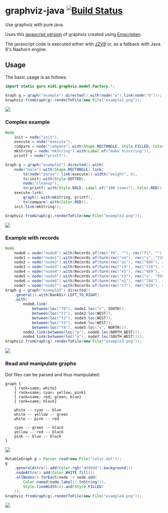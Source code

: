 # graphviz-java [![Build Status](https://travis-ci.org/nidi3/graphviz-java.svg)](https://travis-ci.org/nidi3/graphviz-java)
Use graphviz with pure java.

Uses this [javascript version](https://github.com/mdaines/viz.js) of graphviz created using 
[Emscripten](https://github.com/kripken/emscripten).

The javascript code is executed either with [J2V8](https://github.com/eclipsesource/J2V8) or, 
as a fallback with Java 8's Nashorn engine.

## Usage
The basic usage is as follows:
  
```java
import static guru.nidi.graphviz.model.Factory.*;

Graph g = graph("example").directed().with(node("a").link(node("b")));
Graphviz.fromGraph(g).renderToFile(new File("example1.png"));
```
![](https://raw.githubusercontent.com/nidi3/graphviz-java/master/example/ex1.png)

### Complex example

```java
Node
    init = node("init"),
    execute = node("execute"),
    compare = node("compare").with(Shape.RECTANGLE, Style.FILLED, Color.hsv(.7, .3, 1.0)),
    mkString = node("mkString").with(Label.of("make a\nstring")),
    printf = node("printf");

Graph g = graph("example2").directed().with(
    node("main").with(Shape.RECTANGLE).link(
        to(node("parse").link(execute)).width("weight", 8),
        to(init).with(Style.DOTTED),
        node("cleanup"),
        to(printf).with(Style.BOLD, Label.of("100 times"), Color.RED)),
    execute.link(
        graph().with(mkString, printf),
        to(compare).with(Color.RED)),
    init.link(mkString));

Graphviz.fromGraph(g).renderToFile(new File("example2.png"));
```
![](https://raw.githubusercontent.com/nidi3/graphviz-java/master/example/ex2.png)

### Example with records

```java
Node
    node0 = node("node0").with(Records.of(rec("f0", ""), rec("f1", ""), rec("f2", ""), rec("f3", ""), rec("f4", ""))),
    node1 = node("node1").with(Records.of(turn(rec("n4"), rec("v", "719"), rec("")))),
    node2 = node("node2").with(Records.of(turn(rec("a1"), rec("805"), rec("p", "")))),
    node3 = node("node3").with(Records.of(turn(rec("i9"), rec("718"), rec("")))),
    node4 = node("node4").with(Records.of(turn(rec("e5"), rec("989"), rec("p", "")))),
    node5 = node("node5").with(Records.of(turn(rec("t2"), rec("v", "959"), rec("")))),
    node6 = node("node6").with(Records.of(turn(rec("o1"), rec("794"), rec("")))),
    node7 = node("node7").with(Records.of(turn(rec("s7"), rec("659"), rec(""))));
Graph g = graph("example3").directed()
    .general().with(RankDir.LEFT_TO_RIGHT)
    .with(
        node0.link(
            between(loc("f0"), node1.loc("v", SOUTH)),
            between(loc("f1"), node2.loc(WEST)),
            between(loc("f2"), node3.loc(WEST)),
            between(loc("f3"), node4.loc(WEST)),
            between(loc("f4"), node5.loc("v", NORTH))),
        node2.link(between(loc("p"), node6.loc(NORTH_WEST))),
        node4.link(between(loc("p"), node7.loc(SOUTH_WEST))));
Graphviz.fromGraph(g).renderToFile(new File("example3.png"));
```
![](https://raw.githubusercontent.com/nidi3/graphviz-java/master/example/ex3.png)

### Read and manipulate graphs

Dot files can be parsed and thus manipulated:

```
graph {
    { rank=same; white}
    { rank=same; cyan; yellow; pink}
    { rank=same; red; green; blue}
    { rank=same; black}

    white -- cyan -- blue
    white -- yellow -- green
    white -- pink -- red

    cyan -- green -- black
    yellow -- red -- black
    pink -- blue -- black
}
```
![](https://raw.githubusercontent.com/nidi3/graphviz-java/master/example/ex4-1.png)

```java
MutableGraph g = Parser.read(new File("color.dot"));
g
    .generalAttrs().add(Color.rgb("dddddd").background())
    .nodeAttrs().add(Color.WHITE.fill())
    .allNodes().forEach(node -> node.add(
        Color.named(node.label().toString()),
        Style.lineWidth(4).and(Style.FILLED)
    ));
Graphviz.fromGraph(g).renderToFile(new File("example4.png"));
```
![](https://raw.githubusercontent.com/nidi3/graphviz-java/master/example/ex4-2.png)
